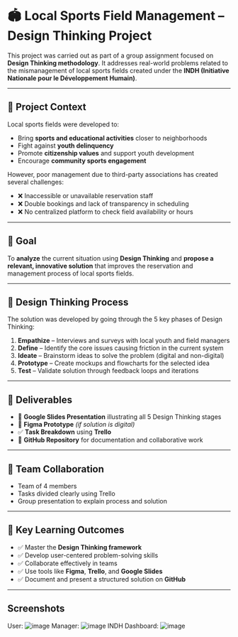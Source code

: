 # 🏟️ Local Sports Field Management – Design Thinking Project

This project was carried out as part of a group assignment focused on **Design Thinking methodology**. It addresses real-world problems related to the mismanagement of local sports fields created under the **INDH (Initiative Nationale pour le Développement Humain)**.

---

## 📌 Project Context

Local sports fields were developed to:

* Bring **sports and educational activities** closer to neighborhoods
* Fight against **youth delinquency**
* Promote **citizenship values** and support youth development
* Encourage **community sports engagement**

However, poor management due to third-party associations has created several challenges:

* ❌ Inaccessible or unavailable reservation staff
* ❌ Double bookings and lack of transparency in scheduling
* ❌ No centralized platform to check field availability or hours

---

## 🎯 Goal

To **analyze** the current situation using **Design Thinking** and **propose a relevant, innovative solution** that improves the reservation and management process of local sports fields.

---

## 🧠 Design Thinking Process

The solution was developed by going through the 5 key phases of Design Thinking:

1. **Empathize** – Interviews and surveys with local youth and field managers
2. **Define** – Identify the core issues causing friction in the current system
3. **Ideate** – Brainstorm ideas to solve the problem (digital and non-digital)
4. **Prototype** – Create mockups and flowcharts for the selected idea
5. **Test** – Validate solution through feedback loops and iterations

---

## 📂 Deliverables

* 🎤 **Google Slides Presentation** illustrating all 5 Design Thinking stages
* 🧪 **Figma Prototype** *(if solution is digital)*
* ✅ **Task Breakdown** using **Trello**
* 💾 **GitHub Repository** for documentation and collaborative work

---

## 👥 Team Collaboration

* Team of 4 members
* Tasks divided clearly using Trello
* Group presentation to explain process and solution

---

## 🧩 Key Learning Outcomes

* ✅ Master the **Design Thinking framework**
* ✅ Develop user-centered problem-solving skills
* ✅ Collaborate effectively in teams
* ✅ Use tools like **Figma**, **Trello**, and **Google Slides**
* ✅ Document and present a structured solution on **GitHub**

---
##  Screenshots
User:
![image](https://github.com/user-attachments/assets/210a1c7f-4cc4-4424-bb05-1fbea69d6a5b)
Manager: 
![image](https://github.com/user-attachments/assets/74ff4c66-126e-4bf5-b1d5-7d0ff5ac088d)
INDH Dashboard:
![image](https://github.com/user-attachments/assets/5f2316b4-11eb-4db1-8a12-a78c5274df86)

